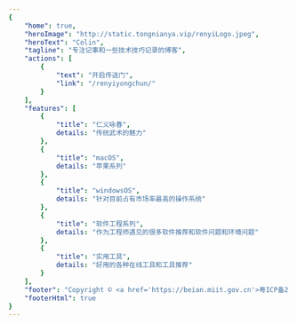 ```yaml
---
{
    "home": true,
    "heroImage": "http://static.tongnianya.vip/renyiLogo.jpeg",
    "heroText": "Colin",
    "tagline": "专注记事和一些技术技巧记录的博客",
    "actions": [
        {
            "text": "开启传送门",
            "link": "/renyiyongchun/"
        }
    ],
    "features": [
        {
            "title": "仁义咏春",
            details: "传统武术的魅力"
        },
        {
            "title": "macOS",
            details: "苹果系列"
        },
        {
            "title": "windowsOS",
            details: "针对目前占有市场率最高的操作系统"
        },
        {
            "title": "软件工程系列",
            details: "作为工程师遇见的很多软件推荐和软件问题和环境问题"        
        },
        {
            "title": "实用工具",
            details: "好用的各种在线工具和工具推荐" 
        }
    ],
    "footer": "Copyright © <a href='https://beian.miit.gov.cn'>粤ICP备2021002376号</a>",
    "footerHtml": true
}
---
```

